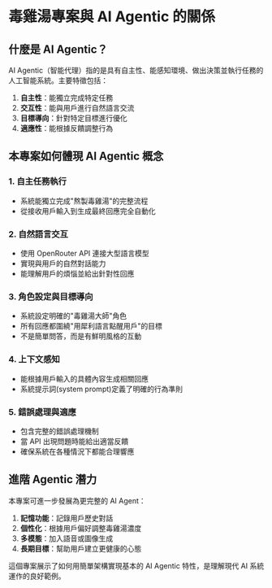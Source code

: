 # 毒雞湯專案與 AI Agentic 的關係

## 什麼是 AI Agentic？

AI Agentic（智能代理）指的是具有自主性、能感知環境、做出決策並執行任務的人工智能系統。主要特徵包括：

1. **自主性**：能獨立完成特定任務
2. **交互性**：能與用戶進行自然語言交流
3. **目標導向**：針對特定目標進行優化
4. **適應性**：能根據反饋調整行為

## 本專案如何體現 AI Agentic 概念

### 1. 自主任務執行

- 系統能獨立完成"熬製毒雞湯"的完整流程
- 從接收用戶輸入到生成最終回應完全自動化

### 2. 自然語言交互

- 使用 OpenRouter API 連接大型語言模型
- 實現與用戶的自然對話能力
- 能理解用戶的煩惱並給出針對性回應

### 3. 角色設定與目標導向

- 系統設定明確的"毒雞湯大師"角色
- 所有回應都圍繞"用犀利語言點醒用戶"的目標
- 不是簡單問答，而是有鮮明風格的互動

### 4. 上下文感知

- 能根據用戶輸入的具體內容生成相關回應
- 系統提示詞(system prompt)定義了明確的行為準則

### 5. 錯誤處理與適應

- 包含完整的錯誤處理機制
- 當 API 出現問題時能給出適當反饋
- 確保系統在各種情況下都能合理響應

## 進階 Agentic 潛力

本專案可進一步發展為更完整的 AI Agent：

1. **記憶功能**：記錄用戶歷史對話
2. **個性化**：根據用戶偏好調整毒雞湯濃度
3. **多模態**：加入語音或圖像生成
4. **長期目標**：幫助用戶建立更健康的心態

這個專案展示了如何用簡單架構實現基本的 AI Agentic 特性，是理解現代 AI 系統運作的良好範例。
